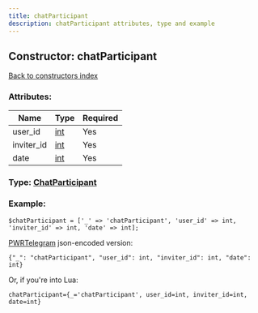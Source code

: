 ```yaml
---
title: chatParticipant
description: chatParticipant attributes, type and example
---
```

## Constructor: chatParticipant  
[Back to constructors index](index.md)



### Attributes:

| Name     |    Type       | Required |
|----------|---------------|----------|
|user\_id|[int](../types/int.md) | Yes|
|inviter\_id|[int](../types/int.md) | Yes|
|date|[int](../types/int.md) | Yes|



### Type: [ChatParticipant](../types/ChatParticipant.md)


### Example:

```
$chatParticipant = ['_' => 'chatParticipant', 'user_id' => int, 'inviter_id' => int, 'date' => int];
```  

[PWRTelegram](https://pwrtelegram.xyz) json-encoded version:

```
{"_": "chatParticipant", "user_id": int, "inviter_id": int, "date": int}
```


Or, if you're into Lua:  


```
chatParticipant={_='chatParticipant', user_id=int, inviter_id=int, date=int}

```


